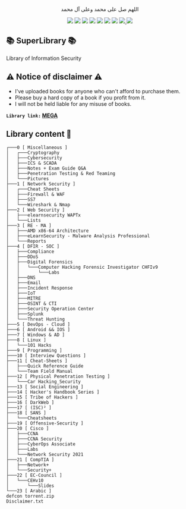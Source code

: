 <p align="center">اللهم صل على محمد وعلى آل محمد</p>
<div id="header" align="center">
  
<img src="https://cdn.rawgit.com/sindresorhus/awesome/d7305f38d29fed78fa85652e3a63e154dd8e8829/media/badge.svg">
<img src="https://img.shields.io/github/stars/mrm8brh/SuperLibrary?style=social">
<img src="https://img.shields.io/github/forks/mrm8brh/SuperLibrary?style=social">
<img src="https://img.shields.io/github/repo-size/mrm8brh/SuperLibrary?style=social">
<img src="https://img.shields.io/github/license/mrm8brh/SuperLibrary?style=social">
<img src="https://img.shields.io/github/issues/mrm8brh/SuperLibrary?style=social">
<img src="https://img.shields.io/github/watchers/mrm8brh/SuperLibrary?style=social">
<a href="https://techforpalestine.org/">
<img src="https://raw.githubusercontent.com/Safouene1/support-palestine-banner/master/StandWithPalestine.svg">
</a>
<a href="https://techforpalestine.org/">
<img src="https://badge.techforpalestine.org/default">
</a>
  
</div>

## 📚 SuperLibrary 📚
Library of Information Security

## ⚠️ Notice of disclaimer ⚠️
- I've uploaded books for anyone who can't afford to purchase them.
- Please buy a hard copy of a book if you profit from it.
- I will not be held liable for any misuse of books.


**`Library link:` [MEGA](https://mega.nz/folder/Zjw2HSxD#-ivd-yl8GES6mRwf7C1UGg)**

## Library content 🧾
```
┌───0 [ Miscellaneous ]
│   ┌───Cryptography
│   ├───Cybersecurity
│   ├───ICS & SCADA
│   ├───Notes + Exam Guide Q&A
│   ├───Penetration Testing & Red Teaming
│   └───Pictures
├───1 [ Network Security ]
│   ┌───Cheat Sheets
│   ├───Firewall & WAF
│   ├───SS7
│   └───Wireshark & Nmap
├───2 [ Web Security ]
│   ├───elearnsecurity WAPTx
│   └───Lists
├───3 [ RE - MA ]
│   ├───AMD x86-64 Architecture
│   ├───eLearnSecurity - Malware Analysis Professional
│   └───Reports
├───4 [ DFIR - SOC ]
│   ├───Compliance
│   ├───DDoS
│   ├───Digital Forensics
│   │   └───Computer Hacking Forensic Investigator CHFIv9
│   │       └───Labs
│   ├───DNS
│   ├───Email
│   ├───Incident Response
│   ├───IoT
│   ├───MITRE
│   ├───OSINT & CTI
│   ├───Security Operation Center
│   ├───Splunk
│   └───Threat Hunting
├───5 [ DevOps - Cloud ]
├───6 [ Android && IOS ]
├───7 [ Windows & AD ]
├───8 [ Linux ]
│   └───101 Hacks
├───9 [ Programming ]
├───10 [ Interview Questions ]
├───11 [ Cheat-Sheets ]
│   ├───Quick Reference Guide
│   └───Team Field Manual
├───12 [ Physical Penetration Testing ]
│   └───Car Hacking_Security
├───13 [ Social Engineering ]
├───14 [ Hacker's Handbook Series ]
├───15 [ Tribe of Hackers ]
├───16 [ DarkWeb ]
├───17 [ (ISC)² ]
├───18 [ SANS ]
│   └───Cheatsheets
├───19 [ Offensive-Security ]
├───20 [ Cisco ]
│   ├───CCNA
│   ├───CCNA Security
│   ├───CyberOps Associate
│   ├───Labs
│   └───Network Security 2021
├───21 [ CompTIA ]
│   ├───Network+
│   └───Security+
├───22 [ EC-Council ]
│   └───CEHv10
│       └───Slides
└───23 [ Arabic ]
defcon torrent.zip
Disclaimer.txt
```
